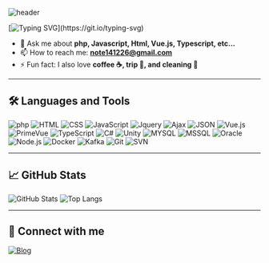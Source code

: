 ![header](https://capsule-render.vercel.app/api?type=shark&color=ece700&height=200&text=bigstarGOLD's+GitHub!&animation=fadeIn&fontSize=80&fontAlignY=35)



[![Typing SVG](https://readme-typing-svg.demolab.com?font=Noto+Sans+KR&size=30&pause=1000&color=76F700&background=FFFFFF00&multiline=true&width=435&height=100&lines=%EB%AC%BC%EC%9D%8C%ED%91%9C(%3F)%EB%A1%9C+%EC%8B%9C%EC%9E%91%ED%95%B4;%EB%A7%88%EC%B9%A8%ED%91%9C(.)%EB%A5%BC+%EC%B0%8D%EB%8A%94+%EA%B0%9C%EB%B0%9C%EC%9E%90%EA%B0%80+%EB%90%98%EA%B3%A0+%EC%8B%B6%EC%8A%B5%EB%8B%88%EB%8B%A4.)](https://git.io/typing-svg)



- 💬 Ask me about **php, Javascript, Html, Vue.js, Typescript, etc...**
- 📫 How to reach me: **note141226@gmail.com**
- ⚡ Fun fact: I also love **coffee ☕, trip 🛫, and cleaning 🧹**

---

## 🛠️ Languages and Tools

![php](https://img.shields.io/badge/-php-333333?style=flat&logo=php)
![HTML](https://img.shields.io/badge/-HTML-333333?style=flat&logo=html)
![CSS](https://img.shields.io/badge/-CSS-333333?style=flat&logo=css)
![JavaScript](https://img.shields.io/badge/-JavaScript-333333?style=flat&logo=javascript)
![Jquery](https://img.shields.io/badge/-Jquery-333333?style=flat&logo=jquery)
![Ajax](https://img.shields.io/badge/-Ajax-333333?style=flat&logo=ajax)
![JSON](https://img.shields.io/badge/-JSON-333333?style=flat&logo=json)
![Vue.js](https://img.shields.io/badge/-Vue.js-333333?style=flat&logo=vue.js)
![PrimeVue](https://img.shields.io/badge/-PrimeVue-333333?style=flat&logo=primevue)
![TypeScript](https://img.shields.io/badge/-TypeScript-333333?style=flat&logo=typeScript)
![C#](https://img.shields.io/badge/-Csharp-333333?style=flat&logo=c#)
![Unity](https://img.shields.io/badge/-Unity-333333?style=flat&logo=unity)
![MYSQL](https://img.shields.io/badge/-MYSQL-333333?style=flat&logo=mysql)
![MSSQL](https://img.shields.io/badge/-MSSQL-333333?style=flat&logo=mssql)
![Oracle](https://img.shields.io/badge/-Oracle-333333?style=flat&logo=oracle)
![Node.js](https://img.shields.io/badge/-Node.js-333333?style=flat&logo=node.js)
![Docker](https://img.shields.io/badge/-Docker-333333?style=flat&logo=docker)
![Kafka](https://img.shields.io/badge/-Kafka-333333?style=flat&logo=kafka)
![Git](https://img.shields.io/badge/-Git-333333?style=flat&logo=git)
![SVN](https://img.shields.io/badge/-SVN-333333?style=flat&logo=svn)

---

## 📈 GitHub Stats

![GitHub Stats](https://github-readme-stats.vercel.app/api?username=your-username&show_icons=true&theme=github_dark)
![Top Langs](https://github-readme-stats.vercel.app/api/top-langs/?username=your-username&layout=compact&theme=github_dark)

---

## 🤝 Connect with me

[![Blog](https://img.shields.io/badge/Blog-111111?style=flat&logo=tistory)](https://goldbigstar.tistory.com)
